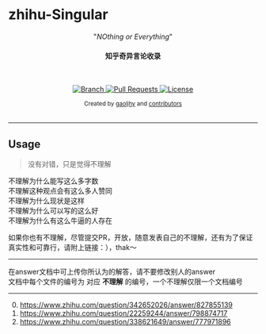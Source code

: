 # zhihu-Singular

<p align="center">"<i>NOthing or Everything</i>"</p>

<h4 align="center">
知乎奇异言论收录</h4>

<br>

<p align="center">
  <a href="https://github.com/gaoljhy/zhihu-Singular/tree/master">
    <img src="https://img.shields.io/badge/Branch-master-green.svg?longCache=true"
        alt="Branch">
  </a>
  <a href="https://github.com/gaoljhy/zhihu-Singular/pulls">
    <img src="https://img.shields.io/badge/PRs-welcome-brightgreen.svg?longCache=true"
        alt="Pull Requests">
  </a>
  <a href="https://github.com/gaoljhy/zhihu-Singular/blob/master/LICENSE">
    <img src="https://img.shields.io/badge/License-MIT-blue.svg?longCache=true"
        alt="License">
  </a>
</p>

<div align="center">
  <sub>Created by
  <a href="http://grj321.com">gaoljhy</a> and
  <a href="https://github.com/gaoljhy/blog/contributors">
    contributors
  </a>
</div>

<br>

*****

## Usage

> 没有对错，只是觉得不理解


不理解为什么能写这么多字数<br/>
不理解这种观点会有这么多人赞同<br/>
不理解为什么现状是这样<br/>
不理解为什么可以写的这么好<br/>
不理解为什么有这么牛逼的人存在<br/>


如果你也有不理解，尽管提交PR，开放，随意发表自己的不理解，还有为了保证真实性和可靠行，请附上链接：），thak～

----

在answer文档中可上传你所认为的解答，请不要修改别人的answer<br/>
文档中每个文件的编号为 对应 **不理解** 的编号，一个不理解仅限一个文档编号

*****

0.  <https://www.zhihu.com/question/342652026/answer/827855139>
1.  <https://www.zhihu.com/question/22259244/answer/798874717>
2.  <https://www.zhihu.com/question/338621649/answer/777971896>

